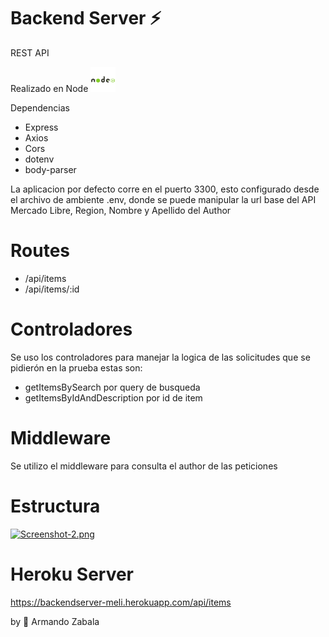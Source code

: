 ﻿# Backend Server ⚡
 
 REST API
 
 Realizado en Node <img src="https://raw.githubusercontent.com/devicons/devicon/master/icons/nodejs/nodejs-original-wordmark.svg" alt="nodejs" width="40" height="40"/>
 
 Dependencias
 
 * Express
 * Axios
 * Cors
 * dotenv
 * body-parser
 
 La aplicacion por defecto corre en el puerto 3300, esto configurado desde el archivo de ambiente .env, donde se puede manipular la url base del API Mercado Libre, Region, Nombre y Apellido del Author
 
 # Routes
 
 * /api/items
 * /api/items/:id
 
 # Controladores
 
 Se uso los controladores para manejar la logica de las solicitudes que se pidierón en la prueba estas son:
 
 - getItemsBySearch  por query de busqueda
 - getItemsByIdAndDescription   por id de item
 
 
 # Middleware
 
 Se utilizo el middleware para consulta el author de las peticiones
 
 
 # Estructura
 
 [![Screenshot-2.png](https://i.postimg.cc/W4rydnz1/Screenshot-2.png)](https://postimg.cc/kVJsZWW0)
 
 
 # Heroku Server
 
 https://backendserver-meli.herokuapp.com/api/items
 
by 👋 Armando Zabala 
